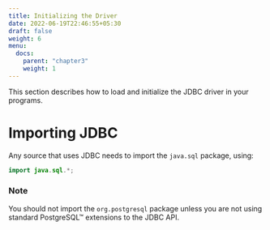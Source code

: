 ```yaml
---
title: Initializing the Driver
date: 2022-06-19T22:46:55+05:30
draft: false
weight: 6
menu:
  docs:
    parent: "chapter3"
    weight: 1
---
```


This section describes how to load and initialize the JDBC driver in your programs.

<a name="import"></a>
# Importing JDBC

Any source that uses JDBC needs to import the `java.sql` package, using:

```java
import java.sql.*;
```

### Note

You should not import the `org.postgresql` package unless you are not using standard
PostgreSQL™ extensions to the JDBC API.
